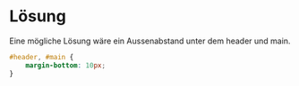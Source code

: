 # Lösung
Eine mögliche Lösung wäre ein Aussenabstand unter dem header und main.

```css
#header, #main {
    margin-bottom: 10px;
}
```